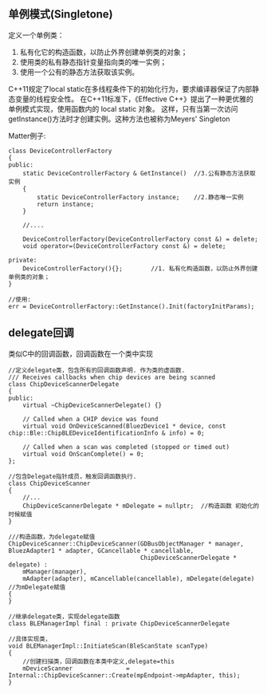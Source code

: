 
## 单例模式(Singletone)

定义一个单例类：

1. 私有化它的构造函数，以防止外界创建单例类的对象；
2. 使用类的私有静态指针变量指向类的唯一实例；
3. 使用一个公有的静态方法获取该实例。

C++11规定了local static在多线程条件下的初始化行为，要求编译器保证了内部静态变量的线程安全性。
在C++11标准下，《Effective C++》提出了一种更优雅的单例模式实现，使用函数内的 local static 对象。
这样，只有当第一次访问getInstance()方法时才创建实例。这种方法也被称为Meyers' Singleton

Matter例子:
```
class DeviceControllerFactory
{
public:
    static DeviceControllerFactory & GetInstance()  //3.公有静态方法获取实例
    {
        static DeviceControllerFactory instance;    //2.静态唯一实例
        return instance;
    }
    
    //....
    
    DeviceControllerFactory(DeviceControllerFactory const &) = delete;
    void operator=(DeviceControllerFactory const &) = delete;
    
private:
    DeviceControllerFactory(){};        //1. 私有化构造函数，以防止外界创建单例类的对象；
}

//使用:
err = DeviceControllerFactory::GetInstance().Init(factoryInitParams);
```

## delegate回调

类似C中的回调函数，回调函数在一个类中实现
```
//定义delegate类，包含所有的回调函数声明. 作为类的虚函数.
/// Receives callbacks when chip devices are being scanned
class ChipDeviceScannerDelegate
{
public:
    virtual ~ChipDeviceScannerDelegate() {}

    // Called when a CHIP device was found
    virtual void OnDeviceScanned(BluezDevice1 * device, const chip::Ble::ChipBLEDeviceIdentificationInfo & info) = 0;

    // Called when a scan was completed (stopped or timed out)
    virtual void OnScanComplete() = 0;
};

//包含Delegate指针成员，触发回调函数执行.
class ChipDeviceScanner
{
    //...
    ChipDeviceScannerDelegate * mDelegate = nullptr;  //构造函数 初始化的时候赋值
}

///构造函数，为delegate赋值
ChipDeviceScanner::ChipDeviceScanner(GDBusObjectManager * manager, BluezAdapter1 * adapter, GCancellable * cancellable,
                                     ChipDeviceScannerDelegate * delegate) :
    mManager(manager),
    mAdapter(adapter), mCancellable(cancellable), mDelegate(delegate)   //为mDelegate赋值
{       
}

//继承delegate类，实现delegate函数
class BLEManagerImpl final : private ChipDeviceScannerDelegate
                             
//具体实现类，
void BLEManagerImpl::InitiateScan(BleScanState scanType)
{
    //创建扫描类，回调函数在本类中定义,delegate=this    
    mDeviceScanner               = Internal::ChipDeviceScanner::Create(mpEndpoint->mpAdapter, this);
}
```
